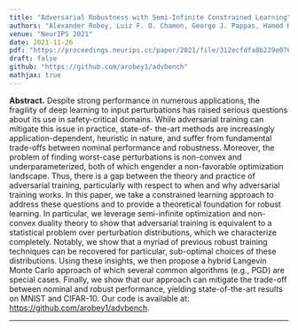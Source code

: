 ```yaml
---
title: "Adversarial Robustness with Semi-Infinite Constrained Learning"
authors: "Alexander Robey, Luiz F. O. Chamon, George J. Pappas, Hamed Hassani, Alejandro Ribeiro"
venue: "NeurIPS 2021"
date: 2021-11-26
pdf: "https://proceedings.neurips.cc/paper/2021/file/312ecfdfa8b239e076b114498ce21905-Paper.pdf"
draft: false
github: "https://github.com/arobey1/advbench"
mathjax: true
---
```


**Abstract.**  Despite strong performance in numerous applications, the fragility of deep learning to input perturbations has raised serious questions about its use in safety-critical domains. While adversarial training can mitigate this issue in practice, state-of- the-art methods are increasingly application-dependent, heuristic in nature, and suffer from fundamental trade-offs between nominal performance and robustness. Moreover, the problem of finding worst-case perturbations is non-convex and underparameterized, both of which engender a non-favorable optimization landscape. Thus, there is a gap between the theory and practice of adversarial training, particularly with respect to when and why adversarial training works. In this paper, we take a constrained learning approach to address these questions and to provide a theoretical foundation for robust learning. In particular, we leverage semi-infinite optimization and non-convex duality theory to show that adversarial training is equivalent to a statistical problem over perturbation distributions, which we characterize completely. Notably, we show that a myriad of previous robust training techniques can be recovered for particular, sub-optimal choices of these distributions. Using these insights, we then propose a hybrid Langevin Monte Carlo approach of which several common algorithms (e.g., PGD) are special cases. Finally, we show that our approach can mitigate the trade-off between nominal and robust performance, yielding state-of-the-art results on MNIST and CIFAR-10. Our code is available at: https://github.com/arobey1/advbench.

---

<!-- ## Summary

In this paper, we revisit the classicial problem of training a classifier to be robust against imperceptible perturbations of data.  In a litany of past work, researchers have shown that such perturbations can cause state-of-the-art classifiers to misclassify data with high confidence.  Indeed, this problem has received a somewhat staggering amount of attention over the last few years, in part because it reveals a fundamental discrepancy between how deep neural networks and humans learn.

The goal of this post is threefold:

1. First, I'll introduce the problem setting for (adversarially) robust deep learning.
2. Next, I'll formalize the setting.




### A primer on image classification

In image classification tasks, we generally assume that our data consists of images $x\in\mathbb{R}^d$, where $d$ is the number of pixels in the image, and corresponding labels $y\in\mathcal{Y} := \\{1, \dots, k\\}$, where $y$ captures the contents of the image.

![Panda](../../gifs/panda_data.gif)

Furthermore, we assume that our data is distributed according to an *unknown* joint distribution $\mathcal{D}$.  In standard (i.e. non-robust) supervised learning, our job is to find a classifier which can correctly predict the label $y$ of the corresponding image $x$ when $(x,y)\sim\mathcal{D}$.  That is, given a family of classifiers $f_\theta$ parameterized by a vector $\theta\in\Theta\subset\mathbb{R}^n$, we're looking for a classifier $f_{\theta^\star}$ such that

$$f_{\theta^\star}(x) = y \quad\text{whenever}\quad (x,y)\sim\mathcal{D}.$$

The problem of obtaining such a classifier can be formalized via the following *risk minimization* problem:

$$P^\star_\text{std} \triangleq \min_{\theta\in\Theta} \mathbb{E}_{(x,y)\sim\mathcal{D}} \left[ \ell(f_\theta(x),y) \right] \tag{P-STD}$$

where $\ell:\mathcal{Y}\times\mathcal{Y}\to\mathbb{R}_{\geq0}$ is a suitable loss function (e.g. the cross-entropy or squared loss) and (P-STD) denotes the optimal value of the problem.  In words, this optimization problem says that we will select a parameter $\theta$ which minimizes the average loss over the data distribution $\mathcal{D}$.

### Formulating the robust training problem

In the setting of adversarial robustness, we consider a slightly different problem.  Rather than directly classifying images $x$ drawn according to $\mathcal{D}$, we assume that there is an *adversary* which can perturb the data via a small, additive perturbation.  To make this formal, we assume that an adversary can apply a perturbation $\delta\in\Delta$ via $x\mapsto x+\delta =: x'$, where $\Delta$ denotes a pre-specified *perturbation set*.  For instance, one commone perturbation set if a norm-ball of radius $\epsilon$:

$$\Delta = \\{ \delta\in\mathbb{R}^d : ||\delta||_\infty \leq \epsilon \\}.$$

This particualr choice of perturbation set is appealing because it allows an adversary to additively perturb an image in a pixle-wise fashion. 

![Panda](../../gifs/panda_adv.gif)


Just as in the non-adversarial setting, we can again formulate the problem of 

$$\min_\theta \mathbb{E}_{(x,y)} \left[ \max_{\delta\in\Delta} \ell(f_\theta(x+\delta),y) \right]$$ -->
